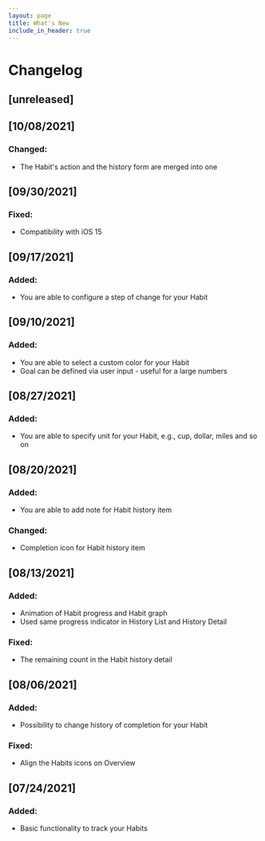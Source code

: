 ```yaml
---
layout: page
title: What's New
include_in_header: true
---
```


# Changelog

## [unreleased]

## [10/08/2021]

### Changed:
- The Habit's action and the history form are merged into one

## [09/30/2021]

### Fixed:
- Compatibility with iOS 15

## [09/17/2021]

### Added:
- You are able to configure a step of change for your Habit

## [09/10/2021]

### Added:
- You are able to select a custom color for your Habit
- Goal can be defined via user input - useful for a large numbers

## [08/27/2021]

### Added:
- You are able to specify unit for your Habit, e.g., cup, dollar, miles and so on

## [08/20/2021]

### Added:
- You are able to add note for Habit history item

### Changed:
- Completion icon for Habit history item

## [08/13/2021]

### Added:
- Animation of Habit progress and Habit graph
- Used same progress indicator in History List and History Detail

### Fixed:
- The remaining count in the Habit history detail

## [08/06/2021]

### Added:
- Possibility to change history of completion for your Habit

### Fixed:
- Align the Habits icons on Overview

## [07/24/2021]

### Added:
- Basic functionality to track your Habits
